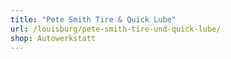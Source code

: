 ```yaml
---
title: "Pete Smith Tire & Quick Lube"
url: /louisburg/pete-smith-tire-und-quick-lube/
shop: Autowerkstatt
---
```

